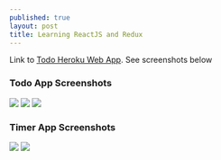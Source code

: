 ```yaml
---
published: true
layout: post
title: Learning ReactJS and Redux
---
```

Link to [Todo Heroku Web App](https://arcane-caverns-41973.herokuapp.com). See screenshots below

### Todo App Screenshots
![]({{site.baseurl}}/images/reactjs_app_images/login%20page.JPG)
![]({{site.baseurl}}/images/reactjs_app_images/Capture.JPG)
![]({{site.baseurl}}/images/reactjs_app_images/sample%20page.JPG)

### Timer App Screenshots

![]({{site.baseurl}}/images/reactjs_app_images/TIMER%20APP.JPG)
![]({{site.baseurl}}/images/reactjs_app_images/TIMER%20APP2.JPG)

